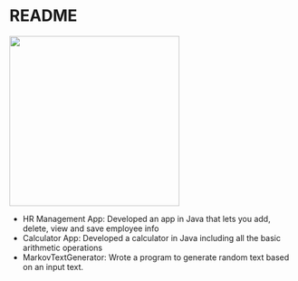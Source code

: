 # README

<img src="https://octodex.github.com/images/stormtroopocat.png" width="300">

- HR Management App: Developed an app in Java that lets you add, delete, view and save employee info
- Calculator App: Developed a calculator in Java including all the basic arithmetic operations
- MarkovTextGenerator: Wrote a program to generate random text based on an input text.
